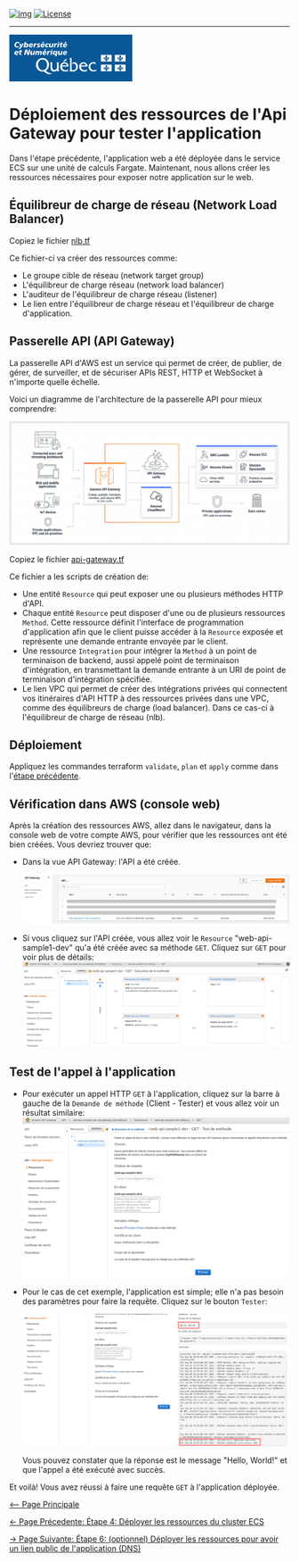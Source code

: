 <!-- ENTETE -->
[![img](https://img.shields.io/badge/Lifecycle-Experimental-339999)](https://www.quebec.ca/gouv/politiques-orientations/vitrine-numeriqc/accompagnement-des-organismes-publics/demarche-conception-services-numeriques)
[![License](https://img.shields.io/badge/Licence-LiLiQ--R-blue)](LICENSE_FR)

---

<div>
    <img src="https://github.com/CQEN-QDCE/.github/blob/main/images/mcn.png">
</div>
<!-- FIN ENTETE -->

# Déploiement des ressources de l'Api Gateway pour tester l'application

Dans l'étape précédente, l'application web a été déployée dans le service ECS sur une unité de calculs Fargate. Maintenant, nous allons créer les ressources nécessaires pour exposer notre application sur le web.


## Équilibreur de charge de réseau (Network Load Balancer)
Copiez le fichier [nlb.tf](scripts/nlb.tf)

Ce fichier-ci va créer des ressources comme:
- Le groupe cible de réseau (network target group)
- L'équilibreur de charge réseau (network load balancer)
- L'auditeur de l'équilibreur de charge réseau (listener)
- Le lien entre l'équilibreur de charge réseau et l'équilibreur de charge d'application.

## Passerelle API (API Gateway)

La passerelle API d'AWS est un service qui permet de créer, de publier, de gérer, de surveiller, et de sécuriser APIs REST, HTTP et WebSocket à n'importe quelle échelle.

Voici un diagramme de l'architecture de la passerelle API pour mieux comprendre:

![aws-passerelle-API](../../images/Product-Page-Diagram_Amazon-API-Gateway-How-Works.png)

Copiez le fichier [api-gateway.tf](scripts/api-gateway.tf)

Ce fichier a les scripts de création de:
- Une entité `Resource` qui peut exposer une ou plusieurs méthodes HTTP d'API.
- Chaque entité `Resource` peut disposer d'une ou de plusieurs ressources `Method`. Cette ressource définit l'interface de programmation d'application afin que le client puisse accéder à la `Resource` exposée et représente une demande entrante envoyée par le client.
- Une ressource `Integration` pour intégrer la `Method` à un point de terminaison de backend, aussi appelé point de terminaison d'intégration, en transmettant la demande entrante à un URI de point de terminaison d'intégration spécifiée.
- Le lien VPC qui permet de créer des intégrations privées qui connectent vos itinéraires d'API HTTP à des ressources privées dans une VPC, comme des équilibreurs de charge (load balancer). Dans ce cas-ci à l'équilibreur de charge de réseau (nlb).

## Déploiement
Appliquez les commandes terraform `validate`, `plan` et `apply` comme dans l'[étape précédente](E4-deploy-aws-ecs.md#déploiement).

## Vérification dans AWS (console web)

Après la création des ressources AWS, allez dans le navigateur, dans la console web de votre compte AWS, pour vérifier que les ressources ont été bien créées. Vous devriez trouver que:
- Dans la vue API Gateway: l'API a été créée.

    ![aws-api-gateway-api](images/aws-api-gateway-api.png)

  
- Si vous cliquez sur l'API créée, vous allez voir le `Resource` "web-api-sample1-dev" qu'a été créée avec sa méthode `GET`. Cliquez sur `GET` pour voir plus de détails:
  ![aws-api-gateway-api-detail](images/aws-api-gateway-api-detail-get.png)

## Test de l'appel à l'application
- Pour exécuter un appel HTTP `GET` à l'application, cliquez sur la barre à gauche de la `Demande de méthode` (Client - Tester) et vous allez voir un résultat similaire:
  ![aws-api-gateway-api-get-test](images/aws-api-gateway-api-get-test.png)
- Pour le cas de cet exemple, l'application est simple; elle n'a pas besoin des paramètres pour faire la requête. 
  Cliquez sur le bouton `Tester`:

  ![aws-api-gateway-api-get-test-result](images/api-gateway-api-get-test-result.png)

  Vous pouvez constater que la réponse est le message "Hello, World!" et que l'appel a été exécuté avec succès. 

Et voilà! Vous avez réussi à faire une requête `GET` à l'application déployée.

[<-- Page Principale](README.md)

[<- Page Précedente: Étape 4: Déployer les ressources du cluster ECS](E4-deploy-aws-ecs.md)

[-> Page Suivante: Étape 6: (optionnel) Déployer les ressources pour avoir un lien public de l'application (DNS)](E6-opt-deploy-domain-name-aws.md)